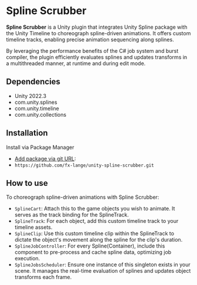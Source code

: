 # Spline Scrubber

**Spline Scrubber** is a Unity plugin that integrates Unity Spline package with the Unity Timeline to choreograph spline-driven animations.
It offers custom timeline tracks, enabling precise animation sequencing along splines.

By leveraging the performance benefits of the C# job system and burst compiler, the plugin efficiently evaluates splines and updates transforms in a multithreaded manner, at runtime and during edit mode.

## Dependencies

* Unity 2022.3
* com.unity.splines
* com.unity.timeline
* com.unity.collections

## Installation

Install via Package Manager
* [Add package via git URL](https://docs.unity3d.com/Manual/upm-ui-giturl.html):
* `https://github.com/fx-lange/unity-spline-scrubber.git`

## How to use

To choreograph spline-driven animations with Spline Scrubber:

* `SplineCart`: Attach this to the game objects you wish to animate. It serves as the track binding for the SplineTrack.
* `SplineTrack`: For each object, add this custom timeline track to your timeline assets.
* `SplineClip`: Use this custom timeline clip within the SplineTrack to dictate the object's movement along the spline for the clip's duration.
* `SplineJobController`: For every Spline(Container), include this component to pre-process and cache spline data, optimizing job execution.
* `SplineJobsScheduler`: Ensure one instance of this singleton exists in your scene. It manages the real-time evaluation of splines and updates object transforms each frame.
